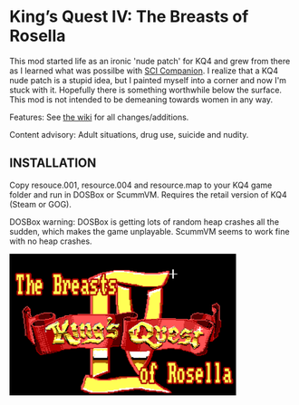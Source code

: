 # King’s Quest IV: The Breasts of Rosella

This mod started life as an ironic 'nude patch' for KQ4 and grew from there as I learned what was possilbe with <a href="http://scicompanion.com">SCI Companion</a>. I realize that a KQ4 nude patch is a stupid idea, but I painted myself into a corner and now I'm stuck with it. Hopefully there is something worthwhile below the surface. This mod is not intended to be demeaning towards women in any way. 

Features: See <a href="https://github.com/Doomlazer/KQIV-TBoR/wiki">the wiki</a> for all changes/additions.

Content advisory: Adult situations, drug use, suicide and nudity.


## INSTALLATION

Copy resouce.001, resource.004 and resource.map to your KQ4 game folder and run in DOSBox or ScummVM. Requires the retail version of KQ4 (Steam or GOG).

DOSBox warning: DOSBox is getting lots of random heap crashes all the sudden, which makes the game unplayable. ScummVM seems to work fine with no heap crashes.


<img src="TitleCard.png" alt="The Breasts of Rosella intro screen" width="400">
